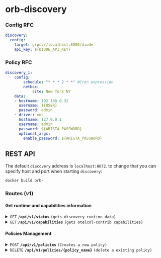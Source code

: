 # orb-discovery


### Config RFC
```yaml
discovery:
  config:
    target: grpc://localhost:8080/diode
    api_key: ${DIODE_API_KEY}
```

### Policy RFC
```yaml
discovery_1:
    config:
        schedule: "* * * 2 * *" #Cron expression
        netbox:
            site: New York NY
    data:
    - hostname: 192.168.0.32
      username: ${USER}
      password: admin
    - driver: eos
      hostname: 127.0.0.1
      username: admin
      password: ${ARISTA_PASSWORD}
      optional_args:
        enable_password: ${ARISTA_PASSWORD}
```

## REST API
The default `discovery` address is `localhost:8072`. to change that you can specify host and port when starting `discovery`:
```sh
docker build orb-
```

### Routes (v1)

#### Get runtime and capabilities information

<details>
 <summary><code>GET</code> <code><b>/api/v1/status</b></code> <code>(gets discovery runtime data)</code></summary>

##### Parameters

> None

##### Responses

> | http code     | content-type                      | response                                                            |
> |---------------|-----------------------------------|---------------------------------------------------------------------|
> | `200`         | `application/json; charset=utf-8` | JSON data                                                           |

##### Example cURL

> ```javascript
>  curl -X GET -H "Content-Type: application/json" http://localhost:8072/api/v1/status
> ```

</details>

<details>
 <summary><code>GET</code> <code><b>/api/v1/capabilities</b></code> <code>(gets otelcol-contrib capabilities)</code></summary>

##### Parameters

> None

##### Responses

> | http code     | content-type                      | response                                                            |
> |---------------|-----------------------------------|---------------------------------------------------------------------|
> | `200`         | `application/json; charset=utf-8` | JSON data                                                           |

##### Example cURL

> ```javascript
>  curl -X GET -H "Content-Type: application/json" http://localhost:8072/api/v1/capabilities
> ```

</details>

#### Policies Management


<details>
 <summary><code>POST</code> <code><b>/api/v1/policies</b></code> <code>(Creates a new policy)</code></summary>

##### Parameters

> | name      |  type     | data type               | description                                                           |
> |-----------|-----------|-------------------------|-----------------------------------------------------------------------|
> | None      |  required | YAML object             | yaml format specified in [Policy RFC](#policy-rfc-v1)                 |
 

##### Responses

> | http code     | content-type                       | response                                                            |
> |---------------|------------------------------------|---------------------------------------------------------------------|
> | `201`         | `application/x-yaml; charset=UTF-8`| YAML object                                                         |
> | `400`         | `application/json; charset=UTF-8`  | `{ "detail": "invalid Content-Type. Only 'application/x-yaml' is supported" }`|
> | `400`         | `application/json; charset=UTF-8`  | Any policy error                                                    |
> | `400`         | `application/json; charset=UTF-8`  | `{ "detail": "only single policy allowed per request" }`           |
> | `403`         | `application/json; charset=UTF-8`  | `{ "detail": "config field is required" }`                         |
> | `409`         | `application/json; charset=UTF-8`  | `{ "detail": "policy already exists" }`                            |
 

##### Example cURL

> ```javascript
>  curl -X POST -H "Content-Type: application/x-yaml" --data @post.yaml http://localhost:8072/api/v1/policies
> ```

</details>

<details>
 <summary><code>DELETE</code> <code><b>/api/v1/policies/{policy_name}</b></code> <code>(delete a existing policy)</code></summary>

##### Parameters

> | name              |  type     | data type      | description                         |
> |-------------------|-----------|----------------|-------------------------------------|
> |   `policy_name`   |  required | string         | The unique policy name              |

##### Responses

> | http code     | content-type                      | response                                                            |
> |---------------|-----------------------------------|---------------------------------------------------------------------|
> | `200`         | `application/json; charset=UTF-8` | `{ "detail": "policy 'policy_name' was deleted" }`                  |
> | `400`         | `application/json; charset=UTF-8` | Any policy deletion error                                           |
> | `404`         | `application/json; charset=UTF-8` | `{ "detail": "policy 'policy_name' not found" }`                    |

##### Example cURL

> ```javascript
>  curl -X DELETE http://localhost:8072/api/v1/policies/my_policy
> ```

</details>
